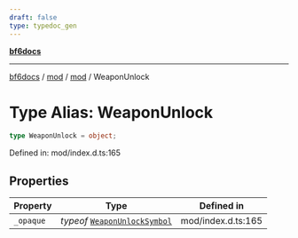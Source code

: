 ```yaml
---
draft: false
type: typedoc_gen
---
```


[**bf6docs**](../../../_index.md)

***

[bf6docs](../../../_index.md) / [mod](../../_index.md) / [mod](../_index.md) / WeaponUnlock

# Type Alias: WeaponUnlock

```ts
type WeaponUnlock = object;
```

Defined in: mod/index.d.ts:165

## Properties

| Property | Type | Defined in |
| ------ | ------ | ------ |
| <a id="_opaque"></a> `_opaque` | *typeof* [`WeaponUnlockSymbol`](../WeaponUnlockSymbol/_index.md) | mod/index.d.ts:165 |

